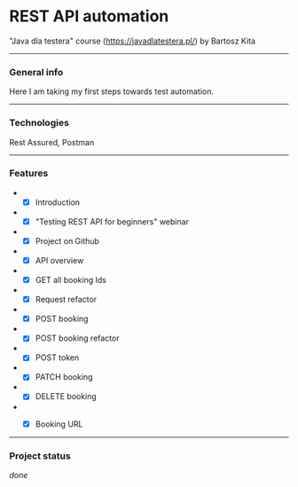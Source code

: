 # REST API automation
"Java dla testera" course (https://javadlatestera.pl/) by Bartosz Kita

*********************************
### General info
Here I am taking my first steps towards test automation.
**********************************

### Technologies

Rest Assured, Postman
**********************************

### Features

* -[x] Introduction
* -[x] "Testing REST API for beginners" webinar
* -[x] Project on Github
* -[x] API overview
* -[x] GET all booking Ids
* -[x] Request refactor
* -[x] POST booking
* -[x] POST booking refactor
* -[x] POST token
* -[x] PATCH booking
* -[x] DELETE booking
* -[x] Booking URL


*********************************
### Project status
_done_